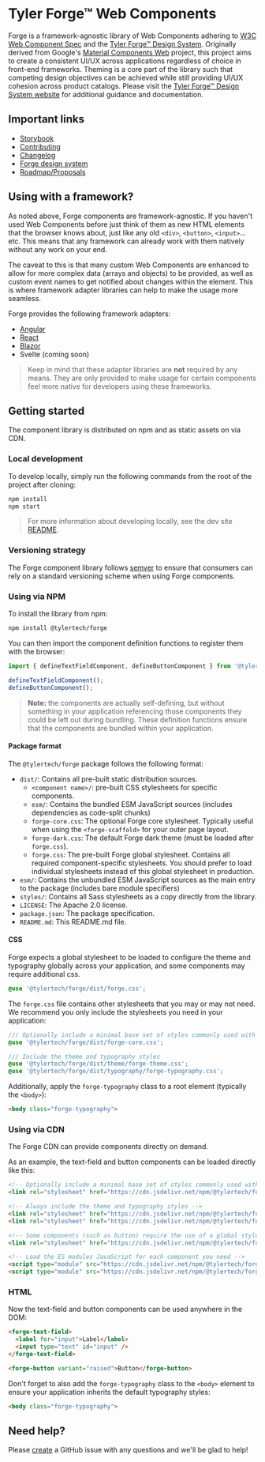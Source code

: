 # Tyler Forge™ Web Components

Forge is a framework-agnostic library of Web Components adhering to [W3C Web Component Spec][2] and the [Tyler Forge™ Design System][1]. Originally derived from Google's [Material Components Web][3] project, this project aims to create a consistent UI/UX across applications regardless of choice in front-end frameworks. Theming is a core part of the library such that competing design objectives can be achieved while still providing UI/UX cohesion across product catalogs. Please visit the [Tyler Forge™ Design System website][1] for additional guidance and documentation.

## Important links

- [Storybook][4]
- [Contributing][5]
- [Changelog][6]
- [Forge design system][1]
- [Roadmap/Proposals](https://github.com/tyler-technologies-oss/forge/discussions/61)

## Using with a framework?

As noted above, Forge components are framework-agnostic. If you haven't used Web Components before just think of them as new HTML elements that the browser knows
about, just like any old `<div>`, `<button>`, `<input>`... etc. This means that any framework can already work with them natively without any work on your end.

The caveat to this is that many custom Web Components are enhanced to allow for more complex data (arrays and objects) to be provided, as well as custom event names
to get notified about changes within the element. This is where framework adapter libraries can help to make the usage more seamless.

Forge provides the following framework adapters:

- [Angular](https://github.com/tyler-technologies-oss/forge-angular)
- [React](https://github.com/tyler-technologies-oss/forge-react)
- [Blazor](https://github.com/tyler-technologies-oss/tyler-forge-blazor)
- Svelte (coming soon)

> Keep in mind that these adapter libraries are **not** required by any means. They are only provided to make usage for certain components feel more native for
> developers using these frameworks.

## Getting started

The component library is distributed on npm and as static assets on via CDN.

### Local development

To develop locally, simply run the following commands from the root of the project after cloning:

```bash
npm install
npm start
```

> For more information about developing locally, see the dev site [README](https://github.com/tyler-technologies-oss/forge/blob/main/src/dev/README.md).

### Versioning strategy

The Forge component library follows [semver](https://semver.org/) to ensure that consumers can rely on a standard versioning scheme when using Forge components.

### Using via NPM

To install the library from npm:

```bash
npm install @tylertech/forge
```

You can then import the component definition functions to register them with the browser:

```typescript
import { defineTextFieldComponent, defineButtonComponent } from '@tylertech/forge';

defineTextFieldComponent();
defineButtonComponent();
```

> **Note:** the components are actually self-defining, but without something in your application referencing those components they could be left out during bundling.
> These definition functions ensure that the components are bundled within your application.

#### Package format

The `@tylertech/forge` package follows the following format:

- `dist/`: Contains all pre-built static distribution sources.
  - `<component name>/`: pre-built CSS stylesheets for specific components.
  - `esm/`: Contains the bundled ESM JavaScript sources (includes dependencies as code-split chunks)
  - `forge-core.css`: The optional Forge core stylesheet. Typically useful when using the `<forge-scaffold>` for your outer page layout.
  - `forge-dark.css`: The default Forge dark theme (must be loaded after `forge.css`).
  - `forge.css`: The pre-built Forge global stylesheet. Contains all required component-specific stylesheets. You should prefer to load individual stylesheets instead of this global stylesheet in production.
- `esm/`: Contains the unbundled ESM JavaScript sources as the main entry to the package (includes bare module specifiers)
- `styles/`: Contains all Sass stylesheets as a copy directly from the library.
- `LICENSE`: The Apache 2.0 license.
- `package.json`: The package specification.
- `README.md`: This README.md file.

#### CSS

Forge expects a global stylesheet to be loaded to configure the theme and typography globally across your application, and some components may require additional css.

```scss
@use '@tylertech/forge/dist/forge.css';
```

The `forge.css` file contains other stylesheets that you may or may not need. We recommend you only include the stylesheets you need in your application:

```scss
/// Optionally include a minimal base set of styles commonly used with Forge-based applications
@use '@tylertech/forge/dist/forge-core.css';

/// Include the theme and typography styles
@use '@tylertech/forge/dist/theme/forge-theme.css';
@use '@tylertech/forge/dist/typography/forge-typography.css';
```

Additionally, apply the `forge-typography` class to a root element (typically the `<body>`):

```html
<body class="forge-typography">
```

### Using via CDN

The Forge CDN can provide components directly on demand.

As an example, the text-field and button components can be loaded directly like this:

```html
<!-- Optionally include a minimal base set of styles commonly used with Forge-based applications -->
<link rel="stylesheet" href="https://cdn.jsdelivr.net/npm/@tylertech/forge@2.0.0/dist/forge-core.css">

<!-- Always include the theme and typography styles -->
<link rel="stylesheet" href="https://cdn.jsdelivr.net/npm/@tylertech/forge@2.0.0/dist/theme/forge-theme.css">
<link rel="stylesheet" href="https://cdn.jsdelivr.net/npm/@tylertech/forge@2.0.0/dist/typography/forge-typography.css">

<!-- Some components (such as button) require the use of a global stylesheet (for now) -->
<link rel="stylesheet" href="https://cdn.jsdelivr.net/npm/@tylertech/forge@2.0.0/dist/button/forge-button.css">

<!-- Load the ES modules JavaScript for each component you need -->
<script type="module" src="https://cdn.jsdelivr.net/npm/@tylertech/forge@2.0.0/dist/esm/text-field/index.js"></script>
<script type="module" src="https://cdn.jsdelivr.net/npm/@tylertech/forge@2.0.0/dist/esm/button/index.js"></script>
```

### HTML

Now the text-field and button components can be used anywhere in the DOM:

```html
<forge-text-field>
  <label for="input">Label</label>
  <input type="text" id="input" />
</forge-text-field>

<forge-button variant="raised">Button</forge-button>
```

Don't forget to also add the `forge-typography` class to the `<body>` element to ensure your application inherits the default typography styles:

```html
<body class="forge-typography">
```

## Need help?

Please [create](https://github.com/tyler-technologies-oss/forge/issues/new/choose) a GitHub issue with any questions and we'll be glad to help!

[1]: https://forge.tylertech.com/
[2]: https://www.w3.org/wiki/WebComponents/
[3]: https://material-components.github.io/material-components-web-catalog/
[4]: https://forge.tylerdev.io/
[5]: https://github.com/tyler-technologies-oss/forge/blob/main/CONTRIBUTING.md
[6]: https://github.com/tyler-technologies-oss/forge/blob/main/CHANGELOG.md

